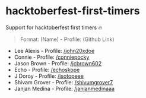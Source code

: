 # hacktoberfest-first-timers

Support for hacktoberfest first timers 🔥

> Format:
> (Name) - Profile: (Github Link)

- Lee Alexis - Profile: [/john20xdoe](https://github.com/john20xdoe)
- Connie - Profile: [/conniepocky](https://github.com/conniepocky)
- Jason Brown - Profile: [/jcbrown602](https://github.com/jcbrown602)
- Echo - Profile: [/echoskope](https://github.com/echoskope)
- J Doroy - Profile: [/isotopeee](https://github.com/isotopeee)
- Shivam Grover - Profile: [/shivumgrover7](https://github.com/shivumgrover7)
- Janjan Medina - Profile: [/janjanmedinaaa](https://github.com/janjanmedinaaa)
